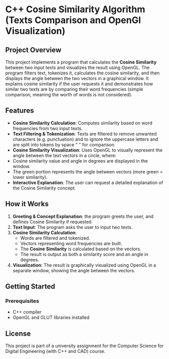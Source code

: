 # C++ Cosine Similarity  Algorithm (Texts Comparison and OpenGl Visualization)

## Project Overview
This project implements a program that calculates the **Cosine Similarity** between two input texts and visualizes the result using OpenGL. The program filters text, tokenizes it, calculates the cosine similarity, and then displays the angle between the two vectors in a graphical window. It explains cosine similarity if the user requests it and demonstrates how similar two texts are by comparing their word frequencies (simple comparison, meaning the worth of words is not considered).

## Features
- **Cosine Similarity Calculation**: Computes similarity based on word frequencies from two input texts.
- **Text Filtering & Tokenization**: Texts are filtered to remove unwanted characters (e.g. punctuation) and to ignore the uppercase letters and are split into tokens by space " " for comparison.
- **Cosine Similarity Visualization**: Uses OpenGL to visually represent the angle between the text vectors in a circle, where:
- Cosine similarity value and angle in degrees are displayed in the window.
- The green portion represents the angle between vectors (more green = lower similarity).
- **Interactive Explanation**: The user can request a detailed explanation of the Cosine Similarity concept.

## How it Works
1. **Greeting & Concept Explanation**: the program greets the user, and defines Cosine Similarity if requested
2. **Text Input**: The program asks the user to input two texts.
3. **Cosine Similarity Calculation**:
   - Words are filtered and tokenized.
   - Vectors representing word frequencies are built.
   - The **Cosine Similarity** is calculated based on the vectors.
   - The result is output as both a similarity score and an angle in degrees.
4. **Visualization**: The result is graphically visualized using OpenGL in a separate window, showing the angle between the vectors.

## Getting Started
### Prerequisites
- C++ compiler
- OpenGL and GLUT libraries installed

## License
This project is part of a university assignment for the Computer Science for Digital Engineering (with C++ and CAD) course.


